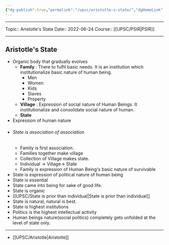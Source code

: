 ```yaml
---
{"dg-publish":true,"permalink":"/upsc/aristotle-s-state/","dgHomeLink":true,"dgPassFrontmatter":false}
---
```


----
Topic:: Aristotle's State
Date:: 2022-06-24
Course:: [[UPSC/PSIR|PSIR]] 

----
## Aristotle's State
- Organic body that gradually evolves
	- **Family** : There to fulfil basic needs. It is an institution which institutionalize basic nature of human being.
		- Men 
		- Women 
		- Kids 
		- Slaves 
		- Property
	- **Village** : Expression of social nature of Human Beings. It institutionalize and consolidate social nature of human. 
	- **State**
- Expression of human nature 
- ###### State is association of association 
	- Family is first association. 
	- Families together make village 
	- Collection of Village makes state. 
	- Individual -> Village-> State
	- Family is expression of Human Being's basic nature of survivable 
- State is expression of political nature of human being 
- State is essential 
- State came into being for sake of good life. 
- State is organic 
- [[UPSC/State is prior than individual|State is prior than individual]] 
- State is natural, natural is best.
- State is highest institutions 
- Politics is the highest intellectual activity 
- Human beings nature(social politics)  completely gets unfolded at the level of state only. 


---
- [[UPSC/Aristotle|Aristotle]]

